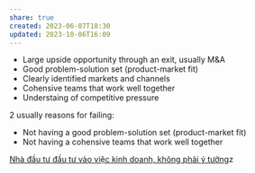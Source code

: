 ```yaml
---
share: true
created: 2023-06-07T18:30
updated: 2023-10-06T16:09
---
```

- Large upside opportunity through an exit, usually M&A
- Good problem-solution set (product-market fit)
- Clearly identified markets and channels 
- Cohensive teams that work well together
- Understaing of competitive pressure 

2  usually reasons for failing:
- Not having a good problem-solution set (product-market fit)
- Not having  a cohensive teams that work well together

[Nhà đầu tư đầu tư vào việc kinh doanh, không phải ý tưởng](./Nh%C3%A0%20%C4%91%E1%BA%A7u%20t%C6%B0%20%C4%91%E1%BA%A7u%20t%C6%B0%20v%C3%A0o%20vi%E1%BB%87c%20kinh%20doanh,%20kh%C3%B4ng%20ph%E1%BA%A3i%20%C3%BD%20t%C6%B0%E1%BB%9Fng.md)z
